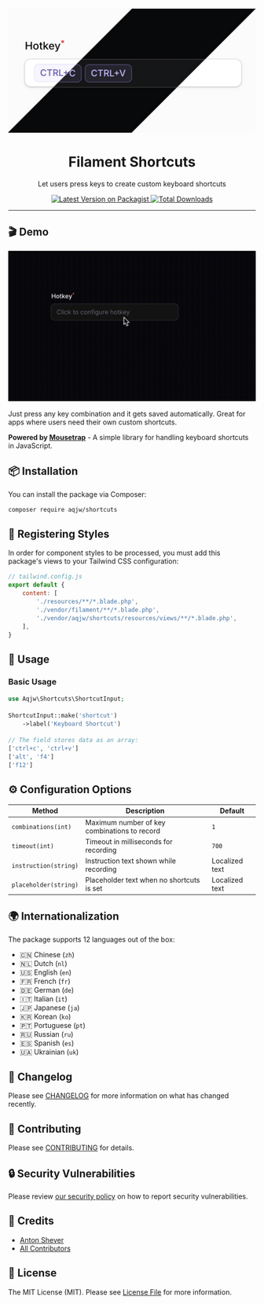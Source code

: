 <p align="center">
    <img src="art/logo.png" alt="Shortcuts Logo">
</p>

<h1 align="center">Filament Shortcuts</h1>

<p align="center">
    Let users press keys to create custom keyboard shortcuts
</p>

<p align="center">
    <a href="https://packagist.org/packages/aqjw/shortcuts">
        <img src="https://img.shields.io/packagist/v/aqjw/shortcuts.svg?style=flat-square" alt="Latest Version on Packagist">
    </a>
    <a href="https://packagist.org/packages/aqjw/shortcuts">
        <img src="https://img.shields.io/packagist/dt/aqjw/shortcuts.svg?style=flat-square" alt="Total Downloads">
    </a>
</p>

---

## 🎬 Demo

<p align="center">
    <img src="art/video.gif" alt="Shortcuts Demo">
</p>

Just press any key combination and it gets saved automatically. Great for apps where users need their own custom shortcuts.

**Powered by [Mousetrap](https://github.com/ccampbell/mousetrap)** - A simple library for handling keyboard shortcuts in JavaScript.

## 📦 Installation

You can install the package via Composer:

```bash
composer require aqjw/shortcuts
```

## 🎨 Registering Styles
In order for component styles to be processed, you must add this package's views to your Tailwind CSS configuration:

```js
// tailwind.config.js
export default {
    content: [
        './resources/**/*.blade.php',
        './vendor/filament/**/*.blade.php',
        './vendor/aqjw/shortcuts/resources/views/**/*.blade.php',
    ],
}
```

## 🚀 Usage

### Basic Usage

```php
use Aqjw\Shortcuts\ShortcutInput;

ShortcutInput::make('shortcut')
    ->label('Keyboard Shortcut')

// The field stores data as an array:
['ctrl+c', 'ctrl+v']
['alt', 'f4']
['f12']
```

## ⚙️ Configuration Options

| Method | Description | Default |
|--------|-------------|---------|
| `combinations(int)` | Maximum number of key combinations to record | `1` |
| `timeout(int)` | Timeout in milliseconds for recording | `700` |
| `instruction(string)` | Instruction text shown while recording | Localized text |
| `placeholder(string)` | Placeholder text when no shortcuts is set | Localized text |



## 🌍 Internationalization

The package supports 12 languages out of the box:

- 🇨🇳 Chinese (`zh`)
- 🇳🇱 Dutch (`nl`)
- 🇺🇸 English (`en`)
- 🇫🇷 French (`fr`)
- 🇩🇪 German (`de`)
- 🇮🇹 Italian (`it`)
- 🇯🇵 Japanese (`ja`)
- 🇰🇷 Korean (`ko`)
- 🇵🇹 Portuguese (`pt`)
- 🇷🇺 Russian (`ru`)
- 🇪🇸 Spanish (`es`)
- 🇺🇦 Ukrainian (`uk`)


## 📝 Changelog

Please see [CHANGELOG](CHANGELOG.md) for more information on what has changed recently.

## 🤝 Contributing

Please see [CONTRIBUTING](.github/CONTRIBUTING.md) for details.

## 🔒 Security Vulnerabilities

Please review [our security policy](../../security/policy) on how to report security vulnerabilities.

## 👥 Credits

- [Anton Shever](https://github.com/aqjw)
- [All Contributors](../../contributors)

## 📄 License

The MIT License (MIT). Please see [License File](LICENSE.md) for more information.
